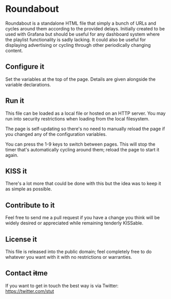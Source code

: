 Roundabout
==========

Roundabout is a standalone HTML file that simply a bunch of URLs and cycles
around them according to the provided delays. Initially created to be used
with Grafana but should be useful for any dashboard system where the playlist
functionality is sadly lacking. It could also be useful for displaying
advertising or cycling through other periodically changing content.

Configure it
------------

Set the variables at the top of the page. Details are given alongside the
variable declarations.

Run it
------

This file can be loaded as a local file or hosted on an HTTP server. You may
run into security restrictions when loading from the local filesystem.

The page is self-updating so there's no need to manually reload the page if
you changed any of the configuration variables.

You can press the 1-9 keys to switch between pages. This will stop the timer
that's automatically cycling around them; reload the page to start it again.

KISS it
-------

There's a lot more that could be done with this but the idea was to keep it as
simple as possible.

Contribute to it
----------------

Feel free to send me a pull request if you have a change you think will be
widely desired or appreciated while remaining tenderly KISSable.

License it
----------

This file is released into the public domain; feel completely free to do
whatever you want with it with no restrictions or warranties.

Contact ~~it~~me
----------------

If you want to get in touch the best way is via Twitter: https://twitter.com/stut
